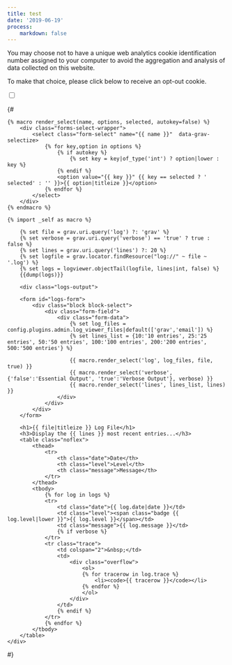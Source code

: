 ```yaml
---
title: test
date: '2019-06-19'
process:
    markdown: false
---
```


<div id="optout-form">
  <p>You may choose not to have a unique web analytics cookie identification number assigned to your computer to avoid the aggregation and analysis of data collected on this website.</p>
  <p>To make that choice, please click below to receive an opt-out cookie.</p>

  <p>
    <input type="checkbox" id="optout" />
    <label for="optout"><strong></strong></label>
  </p>
</div>
<script>
document.addEventListener("DOMContentLoaded", function(event) {
  function setOptOutText(element) {
    _paq.push([function() {
      element.checked = !this.isUserOptedOut();
      document.querySelector('label[for=optout] strong').innerText = this.isUserOptedOut()
        ? 'You are currently opted out. Click here to opt in.'
        : 'You are currently opted in. Click here to opt out.';
    }]);
  }

  var optOut = document.getElementById("optout");
  optOut.addEventListener("click", function() {
    if (this.checked) {
      _paq.push(['forgetUserOptOut']);
    } else {
      _paq.push(['optUserOut']);
    }
    setOptOutText(optOut);
  });
  setOptOutText(optOut);
});
</script>
{#
<div class="logs-content">

    {% macro render_select(name, options, selected, autokey=false) %}
        <div class="forms-select-wrapper">
            <select class="form-select" name="{{ name }}"  data-grav-selectize>
                {% for key,option in options %}
                    {% if autokey %}
                        {% set key = key|of_type('int') ? option|lower : key %}
                    {% endif %}
                    <option value="{{ key }}" {{ key == selected ? ' selected' : '' }}>{{ option|titleize }}</option>
                {% endfor %}
            </select>
        </div>
    {% endmacro %}

    {% import _self as macro %}

        {% set file = grav.uri.query('log') ?: 'grav' %}
        {% set verbose = grav.uri.query('verbose') == 'true' ? true : false %}
        {% set lines = grav.uri.query('lines') ?: 20 %}
        {% set logfile = grav.locator.findResource("log://" ~ file ~ '.log') %}
        {% set logs = logviewer.objectTail(logfile, lines|int, false) %}
        {{dump(logs)}}

        <div class="logs-output">

        <form id="logs-form">
            <div class="block block-select">
                <div class="form-field">
                    <div class="form-data">
                        {% set log_files = config.plugins.admin.log_viewer_files|default(['grav','email']) %}
                        {% set lines_list = {10:'10 entries', 25:'25 entries', 50:'50 entries', 100:'100 entries', 200:'200 entries', 500:'500 entries'} %}

                        {{ macro.render_select('log', log_files, file, true) }}
                        {{ macro.render_select('verbose', {'false':'Essential Output', 'true':'Verbose Output'}, verbose) }}
                        {{ macro.render_select('lines', lines_list, lines) }}
                    </div>
                </div>
            </div>
        </form>

        <h1>{{ file|titleize }} Log File</h1>
        <h3>Display the {{ lines }} most recent entries...</h3>
        <table class="noflex">
            <thead>
                <tr>
                    <th class="date">Date</th>
                    <th class="level">Level</th>
                    <th class="message">Message</th>
                </tr>
            </thead>
            <tbody>
                {% for log in logs %}
                <tr>
                    <td class="date">{{ log.date|date }}</td>
                    <td class="level"><span class="badge {{ log.level|lower }}">{{ log.level }}</span></td>
                    <td class="message">{{ log.message }}</td>
                    {% if verbose %}
                </tr>
                <tr class="trace">
                    <td colspan="2">&nbsp;</td>
                    <td>
                        <div class="overflow">
                            <ol>
                            {% for tracerow in log.trace %}
                                <li><code>{{ tracerow }}</code></li>
                            {% endfor %}
                            </ol>
                        </div>
                    </td>
                    {% endif %}
                </tr>
                {% endfor %}
            </tbody>
        </table>
    </div>


</div>

#}